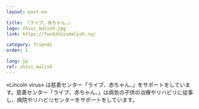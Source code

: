 ```yaml
---
layout: post-ea

title: 「ライブ、赤ちゃん、」
logo: zhivi_malish.jpg
link: https://fondzhivimalysh.ru/

category: friends
order: 1

lang: jp
ref: zhivi_malish
---
```


«Lincoln virus» は慈善センター「ライブ、赤ちゃん、」をサポートをしています。慈善センター「ライブ、赤ちゃん、」は病気の子供の治療やリハビリに従事し、病院やリハビリセンターをサポートをしています。